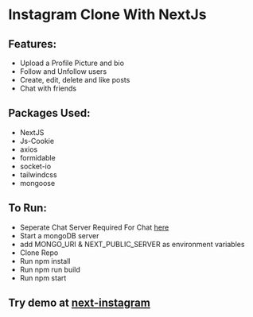 # Instagram Clone With NextJs

## Features:
 - Upload a Profile Picture and bio
 - Follow and Unfollow users
 - Create, edit, delete and like posts
 - Chat with friends

## Packages Used:
  - NextJS
  - Js-Cookie
  - axios
  - formidable
  - socket-io
  - tailwindcss
  - mongoose

## To Run:
 - Seperate Chat Server Required For Chat [here](https://github.com/d1ndonlymdhe/Chat-Server)
 - Start a mongoDB server
 - add MONGO_URI & NEXT_PUBLIC_SERVER as environment variables
 - Clone Repo
 - Run npm install
 - Run npm run build
 - Run npm start

 ## Try demo at [next-instagram](https://next-instagram-production.up.railway.app/)